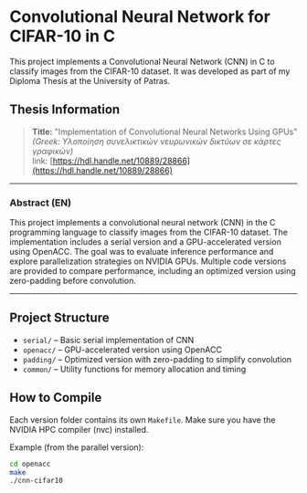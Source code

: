 # Convolutional Neural Network for CIFAR-10 in C

This project implements a Convolutional Neural Network (CNN) in C to classify images from the CIFAR-10 dataset. It was developed as part of my Diploma Thesis at the University of Patras.

## Thesis Information

> **Title:** "Implementation of Convolutional Neural Networks Using GPUs"  
> *(Greek: Υλοποίηση συνελικτικών νευρωνικών δικτύων σε κάρτες γραφικών)*  
> link: [https://hdl.handle.net/10889/28866](https://hdl.handle.net/10889/28866)

---

### **Abstract (EN)**

This project implements a convolutional neural network (CNN) in the C programming language to classify images from the CIFAR-10 dataset. The implementation includes a serial version and a GPU-accelerated version using OpenACC. The goal was to evaluate inference performance and explore parallelization strategies on NVIDIA GPUs. Multiple code versions are provided to compare performance, including an optimized version using zero-padding before convolution.

---

## Project Structure

- `serial/` – Basic serial implementation of CNN
- `openacc/` – GPU-accelerated version using OpenACC
- `padding/` – Optimized version with zero-padding to simplify convolution
- `common/` – Utility functions for memory allocation and timing

## How to Compile

Each version folder contains its own `Makefile`. 
Μake sure you have the NVIDIA HPC compiler (nvc) installed.

Example (from the parallel version):

```bash
cd openacc
make
./cnn-cifar10
```
